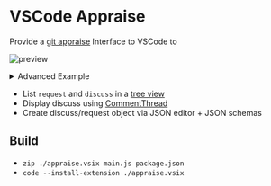 # VSCode Appraise

Provide a [git appraise](https://github.com/google/git-appraise) Interface to VSCode to

![preview](https://github.com/user-attachments/assets/369f757b-2fbd-46ff-acbe-b22431f6d023)
<details><summary>Advanced Example</summary>  
<img width="1920" height="1056" alt="preview" src="https://github.com/user-attachments/assets/9f07056f-9dd9-4284-b47e-b80a965d2d47" />
</details>

- List `request` and `discuss` in a [tree view](https://github.com/microsoft/vscode-extension-samples/tree/main/tree-view-sample)
- Display discuss using [CommentThread](https://github.com/microsoft/vscode-extension-samples/tree/main/comment-sample)
- Create discuss/request object via JSON editor + JSON schemas

## Build

- `zip ./appraise.vsix main.js package.json`
- `code --install-extension ./appraise.vsix`
